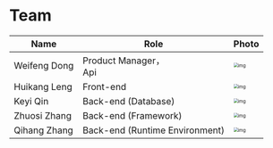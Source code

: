 # Team

| Name          | Role                            | Photo                                                        |
| ------------- | ------------------------------- | ------------------------------------------------------------ |
| Weifeng  Dong | Product  Manager，  <br />Api   | <img src="file:///C:/Users/96226/AppData/Local/Temp/msohtmlclip1/01/clip_image002.jpg" alt="img" style="zoom: 50%;" /> |
| Huikang  Leng | Front-end                       | <img src="file:///C:/Users/96226/AppData/Local/Temp/msohtmlclip1/01/clip_image004.jpg" alt="img" style="zoom:50%;" /> |
| Keyi  Qin     | Back-end   (Database)           | <img src="file:///C:/Users/96226/AppData/Local/Temp/msohtmlclip1/01/clip_image006.jpg" alt="img" style="zoom:50%;" /> |
| Zhuosi  Zhang | Back-end  (Framework)           | <img src="file:///C:/Users/96226/AppData/Local/Temp/msohtmlclip1/01/clip_image008.jpg" alt="img" style="zoom:50%;" /> |
| Qihang  Zhang | Back-end  (Runtime Environment) | <img src="file:///C:/Users/96226/AppData/Local/Temp/msohtmlclip1/01/clip_image010.jpg" alt="img" style="zoom:50%;" /> |